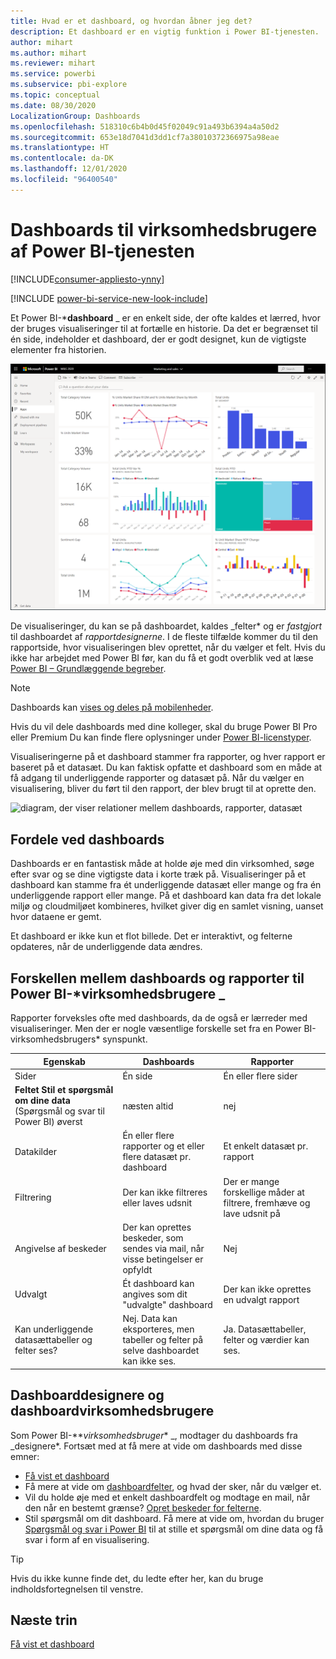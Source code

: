 ```yaml
---
title: Hvad er et dashboard, og hvordan åbner jeg det?
description: Et dashboard er en vigtig funktion i Power BI-tjenesten.
author: mihart
ms.author: mihart
ms.reviewer: mihart
ms.service: powerbi
ms.subservice: pbi-explore
ms.topic: conceptual
ms.date: 08/30/2020
LocalizationGroup: Dashboards
ms.openlocfilehash: 518310c6b4b0d45f02049c91a493b6394a4a50d2
ms.sourcegitcommit: 653e18d7041d3dd1cf7a38010372366975a98eae
ms.translationtype: HT
ms.contentlocale: da-DK
ms.lasthandoff: 12/01/2020
ms.locfileid: "96400540"
---
```

# <a name="dashboards-for-business-users-of-the-power-bi-service"></a>Dashboards til virksomhedsbrugere af Power BI-tjenesten

[!INCLUDE[consumer-appliesto-ynny](../includes/consumer-appliesto-ynny.md)]

[!INCLUDE [power-bi-service-new-look-include](../includes/power-bi-service-new-look-include.md)]

Et Power BI-***dashboard** _ er en enkelt side, der ofte kaldes et lærred, hvor der bruges visualiseringer til at fortælle en historie. Da det er begrænset til én side, indeholder et dashboard, der er godt designet, kun de vigtigste elementer fra historien.

![skærmbillede med et dashboard](media/end-user-dashboards/power-bi-dashboard.png)

De visualiseringer, du kan se på dashboardet, kaldes _felter* og er *fastgjort* til dashboardet af *rapportdesignerne*. I de fleste tilfælde kommer du til den rapportside, hvor visualiseringen blev oprettet, når du vælger et felt. Hvis du ikke har arbejdet med Power BI før, kan du få et godt overblik ved at læse [Power BI – Grundlæggende begreber](end-user-basic-concepts.md).

> [!NOTE]
> Dashboards kan [vises og deles på mobilenheder](mobile/mobile-apps-view-dashboard.md).
>
> Hvis du vil dele dashboards med dine kolleger, skal du bruge Power BI Pro eller Premium Du kan finde flere oplysninger under [Power BI-licenstyper](end-user-license.md).

Visualiseringerne på et dashboard stammer fra rapporter, og hver rapport er baseret på et datasæt. Du kan faktisk opfatte et dashboard som en måde at få adgang til underliggende rapporter og datasæt på. Når du vælger en visualisering, bliver du ført til den rapport, der blev brugt til at oprette den.

![diagram, der viser relationer mellem dashboards, rapporter, datasæt](media/end-user-dashboards/power-bi-diagram.png)

## <a name="advantages-of-dashboards"></a>Fordele ved dashboards
Dashboards er en fantastisk måde at holde øje med din virksomhed, søge efter svar og se dine vigtigste data i korte træk på. Visualiseringer på et dashboard kan stamme fra ét underliggende datasæt eller mange og fra én underliggende rapport eller mange. På et dashboard kan data fra det lokale miljø og cloudmiljøet kombineres, hvilket giver dig en samlet visning, uanset hvor dataene er gemt.

Et dashboard er ikke kun et flot billede. Det er interaktivt, og felterne opdateres, når de underliggende data ændres.

## <a name="dashboards-versus-reports-for-power-bi-business-users_"></a>Forskellen mellem dashboards og rapporter til Power BI-***virksomhedsbrugere** _
Rapporter forveksles ofte med dashboards, da de også er lærreder med visualiseringer. Men der er nogle væsentlige forskelle set fra en Power BI-virksomhedsbrugers* synspunkt.

| **Egenskab** | **Dashboards** | **Rapporter** |
| --- | --- | --- |
| Sider |Én side |Én eller flere sider |
|**Feltet Stil et spørgsmål om dine data** (Spørgsmål og svar til Power BI) øverst |næsten altid | nej |
| Datakilder |Én eller flere rapporter og et eller flere datasæt pr. dashboard |Et enkelt datasæt pr. rapport |
| Filtrering |Der kan ikke filtreres eller laves udsnit |Der er mange forskellige måder at filtrere, fremhæve og lave udsnit på |
| Angivelse af beskeder |Der kan oprettes beskeder, som sendes via mail, når visse betingelser er opfyldt |Nej |
| Udvalgt |Ét dashboard kan angives som dit "udvalgte" dashboard |Der kan ikke oprettes en udvalgt rapport |
| Kan underliggende datasættabeller og felter ses? |Nej. Data kan eksporteres, men tabeller og felter på selve dashboardet kan ikke ses. |Ja. Datasættabeller, felter og værdier kan ses. |


## <a name="dashboard-designers-and-dashboard-business-users"></a>Dashboarddesignere og dashboardvirksomhedsbrugere
Som Power BI-**_virksomhedsbruger_* _, modtager du dashboards fra _designere*. Fortsæt med at få mere at vide om dashboards med disse emner:

* [Få vist et dashboard](end-user-dashboard-open.md)
* Få mere at vide om [dashboardfelter](end-user-tiles.md), og hvad der sker, når du vælger et.
* Vil du holde øje med et enkelt dashboardfelt og modtage en mail, når den når en bestemt grænse? [Opret beskeder for felterne](end-user-alerts.md).
* Stil spørgsmål om dit dashboard. Få mere at vide om, hvordan du bruger [Spørgsmål og svar i Power BI](end-user-q-and-a.md) til at stille et spørgsmål om dine data og få svar i form af en visualisering.

> [!TIP]
> Hvis du ikke kunne finde det, du ledte efter her, kan du bruge indholdsfortegnelsen til venstre.
> 

## <a name="next-steps"></a>Næste trin
[Få vist et dashboard](end-user-dashboard-open.md) 